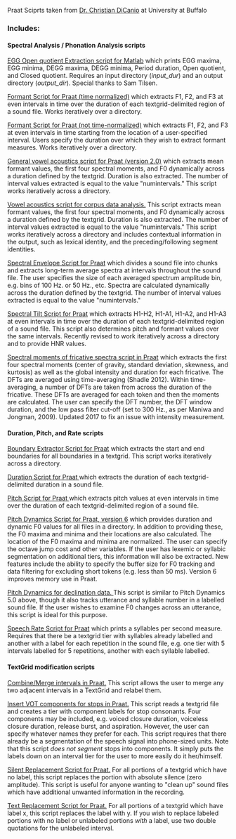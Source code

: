 Praat Sciprts taken from [Dr. Christian DiCanio](https://www.acsu.buffalo.edu/~cdicanio/scripts.html) at University at Buffalo

### Includes:

#### Spectral Analysis / Phonation Analysis scripts

[EGG Open quotient Extraction script for Matlab](https://www.acsu.buffalo.edu/~cdicanio/scripts/egg_analysis.m) which prints EGG maxima, EGG minima, DEGG maxima, DEGG minima, Period duration, Open quotient, and Closed quotient. Requires an input directory (*input_dur*) and an output directory (*output_dir*). Special thanks to Sam Tilsen. 

[Formant Script for Praat (time normalized)](https://www.acsu.buffalo.edu/~cdicanio/scripts/Get_Formants.praat) which extracts F1, F2, and F3 at even intervals in time over the duration of each textgrid-delimited region of a sound file. Works iteratively over a directory. 

[Formant Script for Praat (not time-normalized)](https://www.acsu.buffalo.edu/~cdicanio/scripts/Get_Formants_nonnormalized.praat) which extracts F1, F2, and F3 at even intervals in time starting from the location of a user-specified interval. Users specify the duration over which they wish to extract formant measures. Works iteratively over a directory. 

[General vowel acoustics script for Praat (version 2.0)](https://www.acsu.buffalo.edu/~cdicanio/scripts/Vowel_Acoustics.praat) which extracts mean formant values, the first four spectral moments, and F0 dynamically across a duration defined by the textgrid. Duration is also extracted. The number of interval values extracted is equal to the value "numintervals." This script works iteratively across a directory. 

[Vowel acoustics script for corpus data analysis.](https://www.acsu.buffalo.edu/~cdicanio/scripts/Vowel_Acoustics_for_corpus_data.praat) This script extracts mean formant values, the first four spectral moments, and F0 dynamically across a duration defined by the textgrid. Duration is also extracted. The number of interval values extracted is equal to the value "numintervals." This script works iteratively across a directory and includes contextual information in the output, such as lexical identity, and the preceding/following segment identities. 

[Spectral Envelope Script for Praat](https://www.acsu.buffalo.edu/~cdicanio/scripts/Get_Spectral_Envelope.praat) which divides a sound file into chunks and extracts long-term average spectra at intervals throughout the sound file. The user specifies the size of each averaged spectrum amplitude bin, e.g. bins of 100 Hz. or 50 Hz., etc. Spectra are calculated dynamically across the duration defined by the textgrid. The number of interval values extracted is equal to the value "numintervals." 

[Spectral Tilt Script for Praat](https://www.acsu.buffalo.edu/~cdicanio/scripts/Get_Spectral_Tilt_2.praat) which extracts H1-H2, H1-A1, H1-A2, and H1-A3 at even intervals in time over the duration of each textgrid-delimited region of a sound file. This script also determines pitch and formant values over the same intervals. Recently revised to work iteratively across a directory and to provide HNR values. 

[Spectral moments of fricative spectra script in Praat](https://www.acsu.buffalo.edu/~cdicanio/scripts/Time_averaging_for_fricatives_2.0.praat) which extracts the first four spectral moments (center of gravity, standard deviation, skewness, and kurtosis) as well as the global intensity and duration for each fricative. The DFTs are averaged using time-averaging (Shadle 2012). Within time-averaging, a number of DFTs are taken from across the duration of the fricative. These DFTs are averaged for each token and then the moments are calculated. The user can specify the DFT number, the DFT window duration, and the low pass filter cut-off (set to 300 Hz., as per Maniwa and Jongman, 2009). Updated 2017 to fix an issue with intensity measurement. 

#### Duration, Pitch, and Rate scripts

[Boundary Extractor Script for Praat](https://www.acsu.buffalo.edu/~cdicanio/scripts/Boundary_Extractor.praat) which extracts the start and end boundaries for all boundaries in a textgrid. This script works iteratively across a directory.

[Duration Script for Praat ](https://www.acsu.buffalo.edu/~cdicanio/scripts/Get_duration_2.0.praat)which extracts the duration of each textgrid-delimited duration in a sound file. 

[Pitch Script for Praat ](https://www.acsu.buffalo.edu/~cdicanio/scripts/Get_pitch.praat)which extracts pitch values at even intervals in time over the duration of each textgrid-delimited region of a sound file. 

[Pitch Dynamics Script for Praat, version 6](https://www.acsu.buffalo.edu/~cdicanio/scripts/Pitch_Dynamics_6.praat) which provides duration and dynamic F0 values for all files in a directory. In addition to providing these, the F0 maxima and minima and their locations are also calculated. The location of the F0 maxima and minima are normalized. The user can specify the octave jump cost and other variables. If the user has lexemic or syllabic segmentation on additional tiers, this information will also be extracted. New features include the ability to specify the buffer size for F0 tracking and data filtering for excluding short tokens (e.g. less than 50 ms). Version 6 improves memory use in Praat. 

[Pitch Dynamics for declination data. ](https://www.acsu.buffalo.edu/~cdicanio/scripts/Pitch_Dynamics_for_declination_data.praat)This script is similar to Pitch Dynamics 5.0 above, though it also tracks utterance and syllable number in a labelled sound file. If the user wishes to examine F0 changes across an utterance, this script is ideal for this purpose. 

[Speech Rate Script for Praat](https://www.acsu.buffalo.edu/~cdicanio/scripts/Get_Rate.praat) which prints a syllables per second measure. Requires that there be a textgrid tier with syllables already labelled and another with a label for each repetition in the sound file, e.g. one tier with 5 intervals labelled for 5 repetitions, another with each syllable labelled. 



#### TextGrid modification scripts

[Combine/Merge intervals in Praat.](https://www.acsu.buffalo.edu/~cdicanio/scripts/Combine_intervals.praat) This script allows the user to merge any two adjacent intervals in a TextGrid and relabel them. 

[Insert VOT components for stops in Praat.](https://www.acsu.buffalo.edu/~cdicanio/scripts/Insert_components.praat) This script reads a textgrid file and creates a tier with component labels for stop consonants. Four components may be included, e.g. voiced closure duration, voiceless closure duration, release burst, and aspiration. However, the user can specify whatever names they prefer for each. This script requires that there already be a segmentation of the speech signal into phone-sized units. Note that this script *does not segment* stops into components. It simply puts the labels down on an interval tier for the user to more easily do it her/himself. 

[Silent Replacement Script for Praat.](https://www.acsu.buffalo.edu/~cdicanio/scripts/Replace_with_Silence.praat) For all portions of a textgrid which have no label, this script replaces the portion with absolute silence (zero amplitude). This script is useful for anyone wanting to "clean up" sound files which have additional unwanted information in the recording. 

[Text Replacement Script for Praat.](https://www.acsu.buffalo.edu/~cdicanio/scripts/Replace_labels.praat) For all portions of a textgrid which have label x, this script replaces the label with y. If you wish to replace labeled portions with no label or unlabeled portions *with* a label, use two double quotations for the unlabeled interval. 

[
](https://www.acsu.buffalo.edu/~cdicanio/scripts/Combine_intervals.praat)


